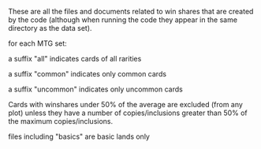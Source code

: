These are all the files and documents related to win shares that are created by the code (although when running the code they appear in the same directory as the data set).

for each MTG set:

a suffix "all" indicates cards of all rarities

a suffix "common" indicates only common cards

a suffix "uncommon" indicates only uncommon cards

Cards with winshares under 50% of the average are excluded (from any plot) unless they have a number of copies/inclusions greater than 50% of the maximum copies/inclusions.

files including "basics" are basic lands only
